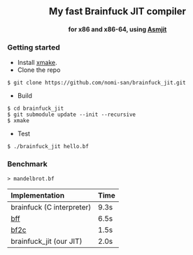 <p>
  <h2 align="center">My fast Brainfuck JIT compiler</h2>
  <h4 align="center">for x86 and x86-64, using <a href="https://github.com/asmjit/asmjit/">Asmjit</a></h4>
</p>

### Getting started

- Install [xmake](https://xmake.io/).
- Clone the repo
```
$ git clone https://github.com/nomi-san/brainfuck_jit.git
```

- Build
```
$ cd brainfuck_jit
$ git submodule update --init --recursive
$ xmake
```

- Test
```
$ ./brainfuck_jit hello.bf
```

### Benchmark

```
> mandelbrot.bf
```

Implementation | Time
:---|:---
brainfuck (C interpreter) | 9.3s
[bff](https://github.com/apankrat/bff) | 6.5s
[bf2c](https://github.com/pablojorge/brainfuck/blob/master/haskell/bf2c.hs) | 1.5s
brainfuck_jit (our JIT) | 2.0s
